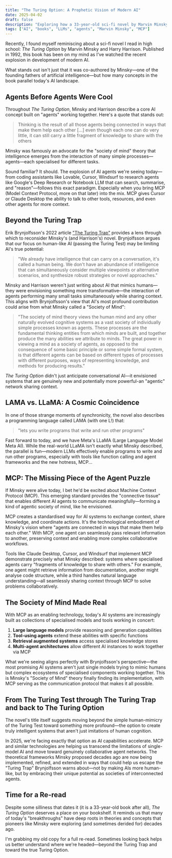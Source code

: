 ```yaml
---
title: "The Turing Option: A Prophetic Vision of Modern AI"
date: 2025-04-02
draft: false
description: "Exploring how a 33-year-old sci-fi novel by Marvin Minsky and Harry Harrison eerily predicted today's AI landscape, from LLMs to agent-based systems and Machine Context Protocol."
tags: ["AI", "books", "LLMs", "agents", "Marvin Minsky", "MCP"]
---
```


Recently, I found myself reminiscing about a sci-fi novel I read in high school: *The Turing Option* by Marvin Minsky and Harry Harrison. Published in 1992, this book has been on my mind as I've watched the recent explosion in development of modern AI.

What stands out isn't just that it was co-authored by Minsky—one of the founding fathers of artificial intelligence—but how many concepts in the book parallel today's AI landscape.

## Agents Before Agents Were Cool

Throughout *The Turing Option*, Minsky and Harrison describe a core AI concept built on "agents" working together. Here's a quote that stands out:

> Thinking is the result of all those agents being connected in ways that make them help each other [...] even though each one can do very little, it can still carry a little fragment of knowledge to share with the others

Minsky was famously an advocate for the "society of mind" theory that intelligence emerges from the interaction of many simple processes—agents—each specialised for different tasks.

Sound familiar? It should. The explosion of AI agents we're seeing today—from coding assistants like Lovable, Cursor, Windsurf to research agents like Google's Deep Research or Notebook LLM that can search, summarise, and "reason"—follows this exact paradigm. Especially when you bring MCP (Model Context Protocol, more on that later) into the mix. MCP gives Cursor or Claude Desktop the ability to talk to other tools, resources, and even other agents for more context.

## Beyond the Turing Trap

Erik Brynjolfsson's 2022 article ["The Turing Trap"](https://digitaleconomy.stanford.edu/news/the-turing-trap-the-promise-peril-of-human-like-artificial-intelligence/) provides a lens through which to reconsider Minsky's (and Harrison's) novel. Brynjolfsson argues that our focus on human-like AI (passing the Turing Test) may be limiting AI's true potential:

> "We already have intelligence that can carry on a conversation, it's called a human being. We don't have an abundance of intelligence that can simultaneously consider multiple viewpoints or alternative scenarios, and synthesize robust strategies or novel approaches."

Minsky and Harrison weren't just writing about AI that mimics humans—they were envisioning something more transformative—the interaction of agents performing many small tasks simultaneously while sharing context. This aligns with Brynjolfsson's view that AI's most profound contribution could arise from what Minsky called a "Society of Mind":

> "The society of mind theory views the human mind and any other naturally evolved cognitive systems as a vast society of individually simple processes known as agents. These processes are the fundamental thinking entities from which minds are built, and together produce the many abilities we attribute to minds. The great power in viewing a mind as a society of agents, as opposed to the consequence of some basic principle or some simple formal system, is that different agents can be based on different types of processes with different purposes, ways of representing knowledge, and methods for producing results."

*The Turing Option* didn't just anticipate conversational AI—it envisioned systems that are genuinely new and potentially more powerful-an "agentic" network sharing context.

## LAMA vs. LLaMA: A Cosmic Coincidence

In one of those strange moments of synchronicity, the novel also describes a programming language called LAMA (with one L!) that:

> "lets you write programs that write and run other programs"

Fast forward to today, and we have Meta's LLaMA (Large Language Model Meta AI). While the real-world LLaMA isn't exactly what Minsky described, the parallel is fun—modern LLMs effectively enable programs to write and run other programs, especially with tools like function calling and agent frameworks and the new hotness, MCP...

## MCP: The Missing Piece of the Agent Puzzle

If Minsky were alive today, I bet he'd be excited about Machine Context Protocol (MCP). This emerging standard provides the "connective tissue" that enables different AI agents to communicate meaningfully—forming a kind of agentic society of mind, like he envisioned.

MCP creates a standardised way for AI systems to exchange context, share knowledge, and coordinate actions. It's the technological embodiment of Minsky's vision where "agents are connected in ways that make them help each other." With MCP, one agent can seamlessly pass relevant information to another, preserving context and enabling more complex collaborative workflows.

Tools like Claude Desktop, Cursor, and Windsurf that implement MCP demonstrate precisely what Minsky described: systems where specialised agents carry "fragments of knowledge to share with others." For example, one agent might retrieve information from documentation, another might analyse code structure, while a third handles natural language understanding—all seamlessly sharing context through MCP to solve problems collaboratively.

## The Society of Mind Made Real

With MCP as an enabling technology, today's AI systems are increasingly built as collections of specialised models and tools working in concert:

1. **Large language models** provide reasoning and generation capabilities
2. **Tool-using agents** extend these abilities with specific functions
3. **Retrieval augmented systems** access specialised knowledge stores
4. **Multi-agent architectures** allow different AI instances to work together via MCP

What we're seeing aligns perfectly with Brynjolfsson's perspective—the most promising AI systems aren't just single models trying to mimic humans but complex ecosystems of specialised components working together. This is Minsky's "Society of Mind" theory finally finding its implementation, with MCP serving as the communication protocol that makes it all possible.

## From The Turing Test through The Turing Trap and back to The Turing Option

The novel's title itself suggests moving beyond the simple human-mimicry of the Turing Test toward something more profound—the option to create truly intelligent systems that aren't just imitations of human cognition.

In 2025, we're facing exactly that option as AI capabilities accelerate. MCP and similar technologies are helping us transcend the limitations of single-model AI and move toward genuinely collaborative agent networks. The theoretical frameworks Minsky proposed decades ago are now being implemented, refined, and extended in ways that could help us escape the "Turing Trap" Brynjolfsson warns about—not by making AIs more human-like, but by embracing their unique potential as societies of interconnected agents.

## Time for a Re-read

Despite some silliness that dates it (it is a 33-year-old book after all), *The Turing Option* deserves a place on your bookshelf. It reminds us that many of today's "breakthroughs" have deep roots in theories and concepts that pioneers like Minsky were exploring (and sometimes derided for) decades ago.

I'm grabbing my old copy for a full re-read. Sometimes looking back helps us better understand where we're headed—beyond the Turing Trap and toward the true Turing Option.
